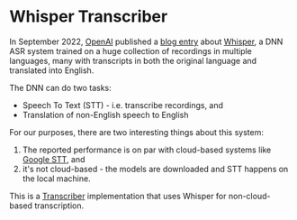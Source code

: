 # Whisper Transcriber

In September 2022, [OpenAI](https://openai.com/) published a [blog entry](https://openai.com/blog/whisper/) about [Whisper](https://github.com/openai/whisper), a DNN ASR system trained on a huge collection of recordings in multiple languages, many with transcripts in both the original language and translated into English.

The DNN can do two tasks:

- Speech To Text (STT) - i.e. transcribe recordings, and
- Translation of non-English speech to English

For our purposes, there are two interesting things about this system:

1. The reported performance is on par with cloud-based systems like [Google STT](https://cloud.google.com/speech-to-text/), and
2. it's not cloud-based - the models are downloaded and STT happens on the local machine.

This is a [Transcriber](https://nzilbb.github.io/ag/apidocs/nzilbb/ag/automation/Transcriber.html) implementation that uses Whisper for non-cloud-based transcription.
